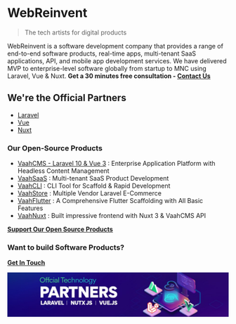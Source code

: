 # WebReinvent
> The tech artists for digital products

WebReinvent is a software development company that provides a range of end-to-end software products, real-time apps, multi-tenant SaaS applications, API, and mobile app development services. We have delivered MVP to enterprise-level software globally from startup to MNC using Laravel, Vue & Nuxt. **Get a 30 minutes free consultation - [Contact Us](https://webreinvent.com/contact-us?utm_source=github&utm_medium=profile&utm_campaign=webreinvent)**

## We're the Official Partners
- [Laravel](https://partners.laravel.com/partners/webreinvent)
- [Vue](https://vuejs.org/partners/webreinvent.html)
- [Nuxt](https://nuxt.com/support/agencies/webreinvent)

### Our Open-Source Products

- [VaahCMS - Laravel 10 & Vue 3](https://vaah.dev/cms) : Enterprise Application Platform with Headless Content Management
- [VaahSaaS](https://vaah.dev/saas) : Multi-tenant SaaS Product Development
- [VaahCLI](https://vaah.dev/cli) : CLI Tool for Scaffold & Rapid Development
- [VaahStore](https://vaah.dev/store) : Multiple Vendor Laravel E-Commerce
- [VaahFlutter](https://vaah.dev/flutter) : A Comprehensive Flutter Scaffolding with All Basic Features
- [VaahNuxt](https://vaah.dev/nuxt) : Built impressive frontend with Nuxt 3 & VaahCMS API


**[Support Our Open Source Products](https://github.com/sponsors/themodernpk)**

### Want to build Software Products?

**[Get In Touch](https://webreinvent.com/contact-us?utm_source=github&utm_medium=profile&utm_campaign=webreinvent)**

<p align="center">
<a href="https://webreinvent.com/contact-us?utm_source=github&utm_medium=profile&utm_campaign=webreinvent"><img src="https://raw.githubusercontent.com/webreinvent/.github/master/images/github-banner.png" width="850"></a>
</p>
